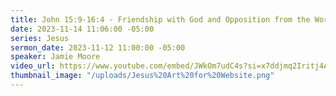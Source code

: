 ```yaml
---
title: John 15:9-16:4 - Friendship with God and Opposition from the World
date: 2023-11-14 11:06:00 -05:00
series: Jesus
sermon_date: 2023-11-12 11:00:00 -05:00
speaker: Jamie Moore
video_url: https://www.youtube.com/embed/JWkOm7udC4s?si=x7ddjmq2Iritj4AU
thumbnail_image: "/uploads/Jesus%20Art%20for%20Website.png"
---
```



